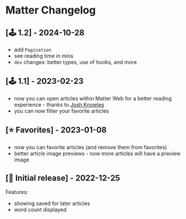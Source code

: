 # Matter Changelog

## [🕹️ 1.2] - 2024-10-28

- add `Pagination`
- see reading time in mins
- `dev` changes: better types, use of hooks, and more

## [🕹️ 1.1] - 2023-02-23

- now you can open articles within Matter Web for a better reading experience - thanks to [Josh Knowles](https://github.com/joshknowles)
- you can now filter your favorite articles

## [⭐️ Favorites] - 2023-01-08

- now you can favorite articles (and remove them from favorites)
- better article image previews - now more articles will have a preview image

## [🎉 Initial release] - 2022-12-25

Features:

- showing saved for later articles
- word count displayed
